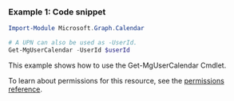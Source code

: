 ### Example 1: Code snippet

```powershellImport-Module Microsoft.Graph.Calendar

# A UPN can also be used as -UserId.
Get-MgUserCalendar -UserId $userId
```
This example shows how to use the Get-MgUserCalendar Cmdlet.
To learn about permissions for this resource, see the [permissions reference](/graph/permissions-reference).

